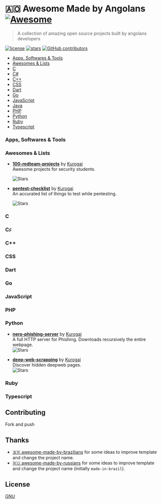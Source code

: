 # :angola: Awesome Made by Angolans [![Awesome](https://awesome.re/badge.svg)](https://awesome.re)

> A collection of amazing open source projects built by angolans developers

[![license](https://img.shields.io/github/license/joaroque/awesome-made-by-angolans.svg)](/LICENSE)
[![stars](https://img.shields.io/github/stars/joaroque/awesome-made-by-angolans.svg)](/STARS)
[![GitHub contributors](https://img.shields.io/github/contributors/felipefialho/awesome-made-by-brazilians.svg)](https://github.com/felipefialho/awesome-made-by-angolans/graphs/contributors)

- [Apps, Softwares & Tools](#apps)
- [Awesomes & Lists](#awesomes)
- [C](#c)
- [C#](#csharp)
- [C++](#cpp)
- [CSS](#css)
- [Dart](#dart)
- [Go](#go)
- [JavaScript](#js)
- [Java](#java)
- [PHP](#php)
- [Python](#python)
- [Ruby](#ruby)
- [Typescript](#typescript)

<a name="apps"></a>

### Apps, Softwares & Tools


<a name="awesomes"></a>

### Awesomes & Lists

- **[100-redteam-projects](https://github.com/kurogai/100-redteam-projects)** by [Kurogai](https://github.com/kurogai)  
  Awesome projects for security students.
  
  ![Stars](https://img.shields.io/github/stars/kurogai/100-redteam-projects?style=flat-square)
  
- **[pentest-checklist](https://github.com/kurogai/pentest-checklist)** by [Kurogai](https://github.com/kurogai)  
  An accurated list of things to test while pentesting.
  
  ![Stars](https://img.shields.io/github/stars/kurogai/pentest-checklist?style=flat-square)

<a name="c"></a>

### C


<a name="csharp"></a>

### C♯


<a name="cpp"></a>

### C++

  
<a name="css"></a>

### CSS


<a name="dart"></a>

### Dart


<a name="delphi"></a>


<a name="go"></a>

### Go


<a name="js"></a>

### JavaScript


<a name="php"></a>

### PHP


<a name="python"></a>

### Python

- **[nero-phishing-server](https://github.com/kurogai/nero-phishing-server)** by [Kurogai](https://github.com/kurogai)  
  A full HTTP server for Phishing. Downloads recursively the entire webpage.  
  ![Stars](https://img.shields.io/github/stars/kurogai/nero-phishing-server?style=flat-square)

- **[deep-web-scrapping](https://github.com/kurogai/deepweb-scappering)** by [Kurogai](https://github.com/kurogai)  
  Discover hidden deepweb pages.  
  ![Stars](https://img.shields.io/github/stars/kurogai/deepweb-scappering?style=flat-square)


<a name="Ruby"></a>

### Ruby



### Typescript





## Contributing
Fork and push

## Thanks
- [:brazil: awesome-made-by-brazilians](https://github.com/felipefialho/awesome-made-by-brazilians) for some ideas to improve template and change the project name.
- [🇷🇺 awesome-made-by-russians](https://github.com/gaearon/awesome-made-by-russians) for some ideas to improve template and change the project name (initially `made-in-brazil`).

## License

[GNU](/license)
